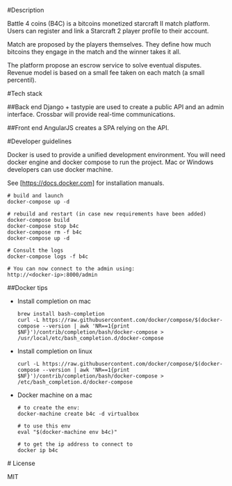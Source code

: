 #Description 

Battle 4 coins (B4C) is a bitcoins monetized starcraft II match platform.
Users can register and link a Starcraft 2 player profile to their account.

Match are proposed by the players themselves. They define how much bitcoins they engage in the match and the winner takes it all.

The platform propose an escrow service to solve eventual disputes.
Revenue model is based on a small fee taken on each match (a small percentil).

#Tech stack

##Back end
Django + tastypie are used to create a public API and an admin interface.
Crossbar will provide real-time communications.

##Front end
AngularJS creates a SPA relying on the API.

#Developer guidelines

Docker is used to provide a unified development environment.
You will need docker engine and docker compose to run the project. Mac or Windows developers can use docker machine.

See [https://docs.docker.com] for installation manuals.

	# build and launch
	docker-compose up -d

	# rebuild and restart (in case new requirements have been added)
	docker-compose build
	docker-compose stop b4c
	docker-compose rm -f b4c
	docker-compose up -d

	# Consult the logs
	docker-compose logs -f b4c

	# You can now connect to the admin using:
	http://<docker-ip>:8000/admin

##Docker tips

+ Install completion on mac

	```
	brew install bash-completion
	curl -L https://raw.githubusercontent.com/docker/compose/$(docker-compose --version | awk 'NR==1{print $NF}')/contrib/completion/bash/docker-compose > /usr/local/etc/bash_completion.d/docker-compose
	```

+ Install completion on linux

	```
	curl -L https://raw.githubusercontent.com/docker/compose/$(docker-compose --version | awk 'NR==1{print $NF}')/contrib/completion/bash/docker-compose > /etc/bash_completion.d/docker-compose
	```

+ Docker machine on a mac

	```
	# to create the env:
	docker-machine create b4c -d virtualbox

	# to use this env
	eval "$(docker-machine env b4c)"

	# to get the ip address to connect to
	docker ip b4c
	```

# License

MIT


